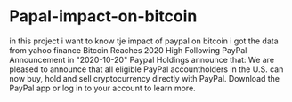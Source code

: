 # Papal-impact-on-bitcoin
in this project i want to know tje impact of paypal on bitcoin
i got the data from yahoo finance
Bitcoin Reaches 2020 High Following PayPal Announcement
in "2020-10-20"  Paypal Holdings announce that:   We are pleased to announce that all eligible PayPal accountholders in the U.S. can now buy,
hold and sell cryptocurrency directly with PayPal. Download the PayPal app or log in to your account to learn more.
